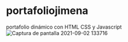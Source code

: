 # portafoliojimena
portafolio dinámico con HTML CSS y Javascript![Captura de pantalla 2021-09-02 133716](https://user-images.githubusercontent.com/82450135/131837157-77d6a29f-b7ef-4ba9-b861-5776752bfc0b.png)
